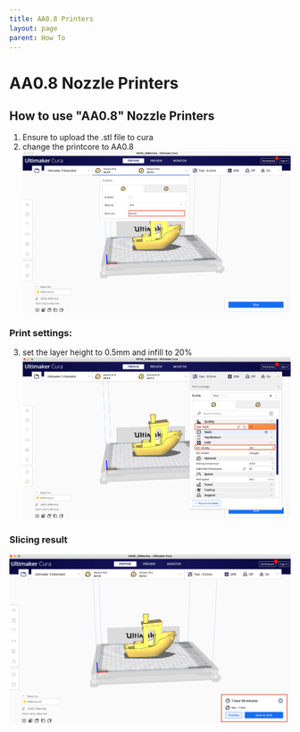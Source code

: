 ```yaml
---
title: AA0.8 Printers
layout: page
parent: How To
---
```


# AA0.8 Nozzle Printers

## How to use "AA0.8" Nozzle Printers

1. Ensure to upload the .stl file to cura
2. change the printcore to AA0.8
   ![AA08](/assets/images/cura/printcore08.jpg)

### Print settings:

3. set the layer height to 0.5mm and infill to 20%
   ![PrintSettings](/assets/images/cura/printsettings.jpg)

### Slicing result

![slicingresult](/assets/images/cura/finalresult.jpg)
